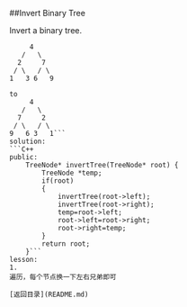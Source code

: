##Invert Binary Tree 

Invert a binary tree.

```     
     4
   /   \
  2     7
 / \   / \
1   3 6   9

to
     4
   /   \
  7     2
 / \   / \
9   6 3   1```
solution:
```C++
public:
    TreeNode* invertTree(TreeNode* root) {
        TreeNode *temp;
        if(root)
        {
            invertTree(root->left);
            invertTree(root->right);
            temp=root->left;
            root->left=root->right;
            root->right=temp;
        }
        return root;
    }```
lesson:
1. 
遍历，每个节点换一下左右兄弟即可

[返回目录](README.md)